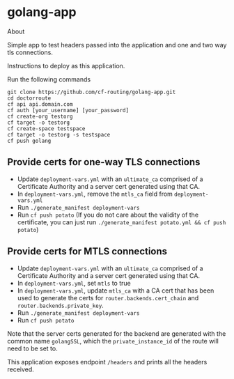 # golang-app
About

Simple app to test headers passed into the application and one and two way tls connections.

Instructions to deploy as this application.


Run the following commands

```
git clone https://github.com/cf-routing/golang-app.git
cd doctorroute
cf api api.domain.com
cf auth [your_username] [your_password]
cf create-org testorg
cf target -o testorg
cf create-space testspace
cf target -o testorg -s testspace
cf push golang
```

## Provide certs for one-way TLS connections

- Update `deployment-vars.yml` with an `ultimate_ca` comprised of a Certificate Authority and a server cert generated using that CA.
- In `deployment-vars.yml`, remove the `mtls_ca` field from `deployment-vars.yml`
- Run `./generate_manifest deployment-vars`
- Run `cf push potato`
(If you do not care about the validity of the certificate, you can just run `./generate_manifest potato.yml && cf push potato`)

## Provide certs for MTLS connections

- Update `deployment-vars.yml` with an `ultimate_ca` comprised of a Certificate Authority and a server cert generated using that CA.
- In `deployment-vars.yml`, set `mtls` to true
- In `deployment-vars.yml`, update `mtls_ca` with a CA cert that has been used to generate the certs for `router.backends.cert_chain` and `router.backends.private_key`.
- Run `./generate_manifest deployment-vars`
- Run `cf push potato`

Note that the server certs generated for the backend are generated with the common name `golangSSL`, which the `private_instance_id` of the
route will need to be set to.

This application exposes endpoint `/headers` and prints all the headers received.
